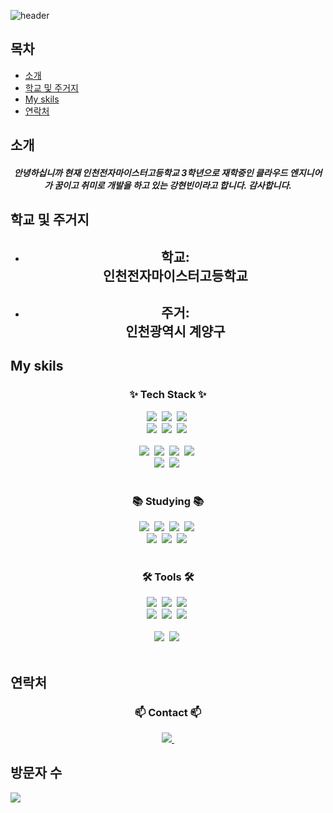 <!--타이틀 부분-->
![header](https://capsule-render.vercel.app/api?type=rect&height=200&text=Kang's%20Github&fontAlign=70&stroke=00FF00&strokeWidth=3)

## 목차
- [소개](#소개)
- [학교 및 주거지](#학교-및-주거지)
- [My skils](#My-skils)
- [연락처](#연락처)

## 소개
<h5 align="center">
  안녕하십니까 현재 인천전자마이스터고등학교 3학년으로 재학중인 클라우드 엔지니어가 꿈이고 취미로 개발을 하고 있는 강현빈이라고 합니다. 감사합니다.
</h5>

## 학교 및 주거지
- <h2 align="center">학교:<br>인천전자마이스터고등학교</h2>
- <h2 align="center">주거: <br>인천광역시 계양구</h2>

## My skils

<!--내용 부분-->
<h3 align="center">✨ Tech Stack ✨</h3>
<div align="center">
  <img src="https://img.shields.io/badge/Linux-20232a.svg?style=for-the-badge&logo=Linux&logoColor=61DAFB" />&nbsp
  <img src="https://img.shields.io/badge/php-F7DF1E.svg?style=for-the-badge&logo=php&logoColor=20232a" />&nbsp
  <img src="https://img.shields.io/badge/html5-E34F26.svg?style=for-the-badge&logo=html5&logoColor=white" />&nbsp
</div>

<div align="center">
  <img src="https://img.shields.io/badge/Docker-E34F26.svg?style=for-the-badge&logo=docker&logoColor=white" />&nbsp
  <img src="https://img.shields.io/badge/kubernetes-1daabb.svg?style=for-the-badge&logo=kubernetes&logoColor=white" />&nbsp
  <img src="https://img.shields.io/badge/css3-1572B6.svg?style=for-the-badge&logo=css3&logoColor=white" />&nbsp
</div>

<br>

<div align="center">
  <img src="https://img.shields.io/badge/python-3670A0?style=for-the-badge&logo=python&logoColor=ffdd54" />&nbsp
  <img src="https://img.shields.io/badge/C++-150458.svg?style=for-the-badge&logo=C&logoColor=white" />&nbsp
  <img src="https://img.shields.io/badge/java-4d77cf.svg?style=for-the-badge&logo=JAVA&logoColor=white" />&nbsp
  <img src="https://img.shields.io/badge/AWS EC2-11557c.svg?style=for-the-badge&logo=amazon-aws&logoColor=white" />&nbsp
</div>

<div align="center">
  <img src="https://img.shields.io/badge/Node.js-43853D?style=for-the-badge&logo=node.js&logoColor=white" />&nbsp
  <img src="https://img.shields.io/badge/Spring-6DB33F?style=for-the-badge&logo=spring&logoColor=white" />&nbsp
</div>

<br>

<h3 align="center">📚 Studying 📚</h3>
<div align="center">
  <img src="https://img.shields.io/badge/C++-007ACC.svg?style=for-the-badge&logo=C&logoColor=white" />&nbsp
  <img src="https://img.shields.io/badge/php-FF4154?style=for-the-badge&logo=php&logoColor=white" />&nbsp
  <img src="https://img.shields.io/badge/docker-3578E5?style=for-the-badge&logo=docker&logoColor=white" />&nbsp
  <img src="https://img.shields.io/badge/Linux-20232a.svg?style=for-the-badge&logo=Linux&logoColor=61DAFB" />&nbsp
</div>

<div align="center">
  <img src="https://img.shields.io/badge/kubernetes-1daabb.svg?style=for-the-badge&logo=kubernetes&logoColor=white" />&nbsp
  <img src="https://img.shields.io/badge/Node.js-43853D?style=for-the-badge&logo=node.js&logoColor=white" />&nbsp
  <img src="https://img.shields.io/badge/Spring-6DB33F?style=for-the-badge&logo=spring&logoColor=white" />&nbsp
</div>

<br>

<h3 align="center">🛠 Tools 🛠</h3>
<div align="center">
  <img src="https://img.shields.io/badge/Grafana-F05033.svg?style=for-the-badge&logo=grafana&logoColor=white" />&nbsp
  <img src="https://img.shields.io/badge/github-181717.svg?style=for-the-badge&logo=github&logoColor=white" />&nbsp
  <img src="https://img.shields.io/badge/Notion-F3F3F3.svg?style=for-the-badge&logo=notion&logoColor=black" />&nbsp
</div>

<div align="center">
  <img src="https://img.shields.io/badge/Prometheus-08253c.svg?style=for-the-badge&logo=Prometheus&logoColor=37abff" />&nbsp
  <img src="https://img.shields.io/badge/AWS-F24E1E.svg?style=for-the-badge&logo=AWS&logoColor=white" />&nbsp
  <img src="https://img.shields.io/badge/Intellij IDEA-000000?style=for-the-badge&logo=Intellijidea&logoColor=white"/></a>&nbsp
</div>

<br>

<div align="center">
  <img src="https://img.shields.io/badge/VSCode-2C2C32.svg?style=for-the-badge&logo=visual-studio-code&logoColor=22ABF3" />&nbsp
  <img src="https://img.shields.io/badge/jupyter-2C2C32.svg?style=for-the-badge&logo=jupyter&logoColor=F37726" />&nbsp
<!--   <img src="https://img.shields.io/badge/Colab-2C2C32.svg?style=for-the-badge&logo=googlecolab&logoColor=F9AB00" />&nbsp -->
</div>

<br>

## 연락처

<h3 align="center">📫 Contact 📫</h3>
<div align="center">
  <a href="Kanghb060628@gmail.com">
    <img src="https://img.shields.io/badge/Kanghb060628@gmail.com-D14836?style=for-the-badge&logo=gmail&logoColor=white"/>&nbsp
  </a>
</div>

## 방문자 수
<a href="https://hits.seeyoufarm.com"><img src="https://hits.seeyoufarm.com/api/count/incr/badge.svg?url=https%3A%2F%2Fgithub.com%2FKanghb0628%2Fhit-counter&count_bg=%2300C8FF&title_bg=%238C00FF&icon=&icon_color=%23E7E7E7&title=hits&edge_flat=false"/></a>
